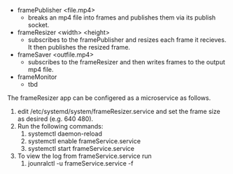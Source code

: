 - framePublisher <file.mp4>
    -  breaks an mp4 file into frames and publishes them via its publish socket.
- frameResizer \<width\> \<height\>
    - subscribes to the framePublisher and resizes each frame it recieves.  It then publishes the resized frame.
- frameSaver <outfile.mp4>
    - subscribes to the frameResizer and then writes frames to the output mp4 file.
- frameMonitor
    - tbd
 
The frameResizer app can be configered as a microservice as follows.
1. edit /etc/systemd/system/frameResizer.service and set the frame size as desired (e.g. 640 480).
2. Run the following commands:
    1. systemctl daemon-reload
    2. systemctl enable frameService.service
    3. systemctl start frameService.service
3. To view the log from frameService.service run
    1. jounralctl -u frameService.service -f  
